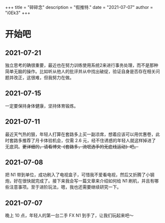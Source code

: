 +++
title = "碎碎念"
description = "假推特."
date = "2021-07-07"
author = "i0Ek3"
+++

# 开始吧

## 2021-07-21

独立思考的确很重要，最近也在努力训练使用系统2来进行事务处理，而不是那种简单无脑的操作。比如听从他人的批评并从中找出破绽，验证自身是否存在相关问题并改正，这很难，但我努力在做。

## 2021-07-15

一定要保持身体健康，坚持体育锻炼。

## 2021-07-11

最近天气热的狠，年轻人打算在套路多上买一副凉席，想着应该可以用优惠卷，此时套路多推荐了月卡体验机会，仅需 2.6 元，经不住诱惑的年轻人就这样掉进了无底洞。~~更详细的，请看博文《套路多，流氓选手的无底线运动》吧。~~

## 2021-07-08

把 N1 带到单位，成功刷入了电视盒子，可惜我不爱看电视，然后又折腾了小钢炮，好在很快就完成了。接下来我会写一篇文章来介绍如何给 N1 刷机，并且有哪些注意事项。至于进阶玩法，嗯，我也还需要继续研究一下。


## 2021-07-07

晚上 10 点，年轻人的第一台二手 FX N1 到手了，让我们玩起来吧～
